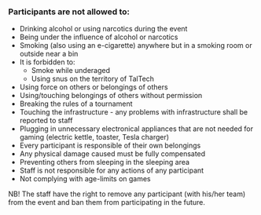 ### Participants are not allowed to:
* Drinking alcohol or using narcotics during the event
* Being under the influence of alcohol or narcotics
* Smoking (also using an e-cigarette) anywhere but in a smoking room or outside near a bin
* It is forbidden to:
  * Smoke while underaged
  * Using snus on the territory of TalTech
* Using force on others or belongings of others
* Using/touching belongings of others without permission
* Breaking the rules of a tournament
* Touching the infrastructure - any problems with infrastructure shall be reported to staff
* Plugging in unnecessary electronical appliances that are not needed for gaming (electric kettle, toaster, Tesla charger)
* Every participant is responsible of their own belongings
* Any physical damage caused must be fully compensated
* Preventing others from sleeping in the sleeping area
* Staff is not responsible for any actions of any participant
* Not complying with age-limits on games

NB! The staff have the right to remove any participant (with his/her team) from the event and ban them from participating in the future.

